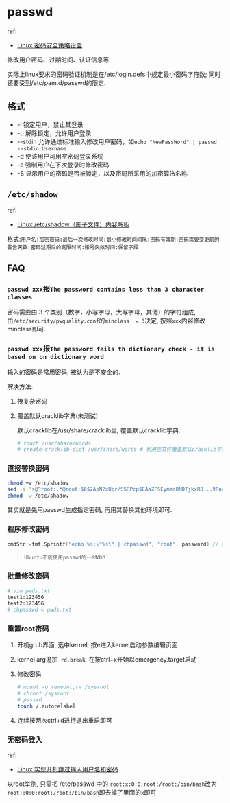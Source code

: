 #  passwd
ref:
- [Linux 密码安全策略设置](https://docs.azure.cn/zh-cn/articles/azure-operations-guide/virtual-machines/linux/aog-virtual-machines-linux-howto-site-linux-password-security-policy-settings)

修改用户密码、过期时间、认证信息等

实际上linux要求的密码验证机制是在/etc/login.defs中规定最小密码字符数; 同时还要受到/etc/pam.d/passwd的限定.

## 格式
- -l 锁定用户，禁止其登录
- -u 解除锁定，允许用户登录
- --stdin 允许通过标准输入修改用户密码，如`echo "NewPassWord" | passwd --stdin Username `
- -d 使该用户可用空密码登录系统
- -e 强制用户在下次登录时修改密码
- -S 显示用户的密码是否被锁定，以及密码所采用的加密算法名称

## `/etc/shadow`
ref:
- [Linux /etc/shadow（影子文件）内容解析](http://c.biancheng.net/view/840.html)

格式:`用户名:加密密码:最后一次修改时间:最小修改时间间隔:密码有效期:密码需要变更前的警告天数:密码过期后的宽限时间:账号失效时间:保留字段`

## FAQ
### `passwd xxx`报`The password contains less than 3 character classes`
密码需要由 3 个类别（数字，小写字母，大写字母，其他）的字符组成, 由`/etc/security/pwquality.conf`的`minclass  = 3`决定, 按照`xxx`内容修改minclass即可.

### `passwd xxx`报`The password fails th dictionary check - it is based on on dictionary word`
输入的密码是常用密码, 被认为是不安全的.

解决方法:
1. 换复杂密码
1. 覆盖默认cracklib字典(未测试)

	默认cracklib在/usr/share/cracklib里, 覆盖默认cracklib字典:
	```bash
	# touch /usr/share/words
	# create-cracklib-dict /usr/share/words # 利用空文件覆盖默认cracklib字典, 建议备份/usr/share/cracklib
	```

### 直接替换密码
```bash
chmod +w /etc/shadow
sed -i 's@^root:.*@root:$6$2ApN2xUpr/SSRPcp$EAaZFSEymmd8NDTjkxR8...9Fuv...XRdjgs7p/sYrU.yERj4/:19018:0:99999:7:::@' /etc/shadow
chmod -w /etc/shadow
```

其实就是先用passwd生成指定密码, 再用其替换其他环境即可.

### 程序修改密码
```go
cmdStr:=fmt.Sprintf("echo %s:\"%s\" | chpasswd", "root", password) // chpasswd需root
``` 

> `Ubuntu不能使用passwd的`--stdin`

### 批量修改密码
```bash
# vim pwds.txt
test1:123456
test2:123456
# chpasswd < pwds.txt
```

### 重置root密码
1. 开机grub界面, 选中kernel, 按e进入kernel启动参数编辑页面
1. kernel arg追加` rd.break`, 在按ctrl+x开始以emergency.target启动
1. 修改密码

	```bash
	# mount -o remount,rw /sysroot
	# chroot /sysroot
	# passwd
	touch /.autorelabel
	```
1. 连续按两次ctrl+d进行退出重启即可

### 无密码登入
ref:
- [Linux 实现开机跳过输入用户名和密码](https://www.cnblogs.com/xingboy/p/16054972.html)

以root举例, 只需把 /etc/passwd 中的 `root:x:0:0:root:/root:/bin/bash`改为`root::0:0:root:/root:/bin/bash`即去掉了里面的`x`即可